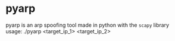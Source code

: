 # pyarp
pyarp is an arp spoofing tool made in python with the ```scapy``` library <br/> 
usage:
	./pyarp <target_ip_1> <target_ip_2>

